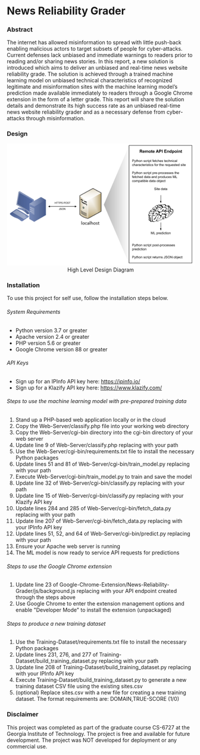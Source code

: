 # News Reliability Grader


### Abstract

The internet has allowed misinformation to spread with little push-back enabling malicious actors to target subsets of people for cyber-attacks. Current defenses lack unbiased and immediate warnings to readers prior to reading and/or sharing news stories. In this report, a new solution is introduced which aims to deliver an unbiased and real-time news website reliability grade. The solution is achieved through a trained machine learning model on unbiased technical characteristics of recognized legitimate and misinformation sites with the machine learning model’s prediction made available immediately to readers through a Google Chrome extension in the form of a letter grade. This report will share the solution details and demonstrate its high success rate as an unbiased real-time news website reliability grader and as a necessary defense from cyber-attacks through misinformation.

### Design

<center><img src="/images/High-Level-Design-Diagram.png"></center>
<center>High Level Design Diagram</center>

### Installation

To use this project for self use, follow the installation steps below. 

###### System Requirements
 - Python version 3.7 or greater
 - Apache version 2.4 or greater
 - PHP version 5.6 or greater
 - Google Chrome version 88 or greater

###### API Keys
 - Sign up for an IPInfo API key here: https://ipinfo.io/
 - Sign up for a Klazify API key here: https://www.klazify.com/

###### Steps to use the machine learning model with pre-prepared training data
 1. Stand up a PHP-based web application locally or in the cloud
 2. Copy the Web-Server/classify.php file into your working web directory
 3. Copy the Web-Server/cgi-bin directory into the cgi-bin directory of your web server
 4. Update line 9 of Web-Server/classify.php replacing <PATH-TO-CGI-BIN-DIRECTORY> with your path
 5. Use the Web-Server/cgi-bin/requirements.txt file to install the necessary Python packages
 6. Update lines 51 and 81 of Web-Server/cgi-bin/train_model.py replacing <PATH-TO-WORKING-DIRECTORY> with your path
 7. Execute Web-Server/cgi-bin/train_model.py to train and save the model
 8. Update line 32 of Web-Server/cgi-bin/classify.py replacing <PATH-TO-WORKING-DIRECTORY> with your path
 9. Update line 15 of Web-Server/cgi-bin/classify.py replacing <YOUR-KLAZIFY-API-KEY> with your Klazify API key
 10. Update lines 284 and 285 of Web-Server/cgi-bin/fetch_data.py replacing <PATH-TO-WORKING-DIRECTORY> with your path
 11. Update line 207 of Web-Server/cgi-bin/fetch_data.py replacing <YOUR-IPINFO-API-KEY> with your IPInfo API key
 12. Update lines 51, 52, and 64 of Web-Server/cgi-bin/predict.py replacing <PATH-TO-WORKING-DIRECTORY> with your path
 13. Ensure your Apache web server is running
 14. The ML model is now ready to service API requests for predictions

###### Steps to use the Google Chrome extension
 1. Update line 23 of Google-Chrome-Extension/News-Reliability-Grader/js/background.js replacing <API-HOSTNAME-PATH-ENDPOINT-HERE> with your API endpoint created through the steps above
 2. Use Google Chrome to enter the extension management options and enable "Developer Mode" to install the extension (unpackaged)

###### Steps to produce a new training dataset
 1. Use the Training-Dataset/requirements.txt file to install the necessary Python packages
 2. Update lines 231, 276, and 277 of Training-Dataset/build_training_dataset.py replacing <PATH-TO-WORKING-DIRECTORY> with your path
 2. Update line 208 of Training-Dataset/build_training_dataset.py replacing <YOUR-IPINFO-API-KEY> with your IPInfo API key
 3. Execute Training-Dataset/build_training_dataset.py to generate a new training dataset CSV file using the existing sites.csv
 4. (optional) Replace sites.csv with a new file for creating a new training dataset. The format requirements are: DOMAIN,TRUE-SCORE (1/0)

### Disclaimer

This project was completed as part of the graduate course CS-6727 at the Georgia Institute of Technology. The project is free and available for future development. The project was NOT developed for deployment or any commercial use.
